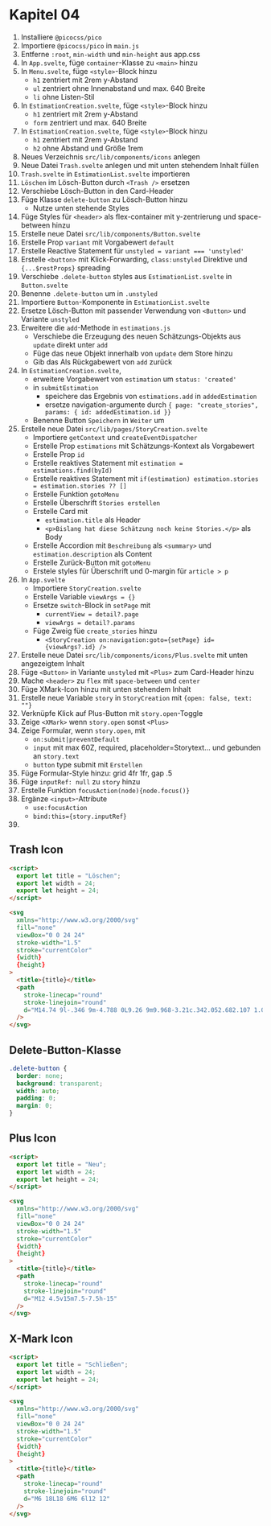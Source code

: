 # Kapitel 04

1. Installiere `@picocss/pico`
2. Importiere `@picocss/pico` in `main.js`
3. Entferne `:root`, `min-width` und `min-height` aus app.css
4. In `App.svelte`, füge `container`-Klasse zu `<main>` hinzu
5. In `Menu.svelte`, füge `<style>`-Block hinzu
   - `h1` zentriert mit 2rem y-Abstand
   - `ul` zentriert ohne Innenabstand und max. 640 Breite
   - `li` ohne Listen-Stil
6. In `EstimationCreation.svelte`, füge `<style>`-Block hinzu
   - `h1` zentriert mit 2rem y-Abstand
   - `form` zentriert und max. 640 Breite
7. In `EstimationCreation.svelte`, füge `<style>`-Block hinzu
   - `h1` zentriert mit 2rem y-Abstand
   - `h2` ohne Abstand und Größe 1rem
8. Neues Verzeichnis `src/lib/components/icons` anlegen
9. Neue Datei `Trash.svelte` anlegen und mit unten stehendem Inhalt füllen
10. `Trash.svelte` in `EstimationList.svelte` importieren
11. `Löschen` im Lösch-Button durch `<Trash />` ersetzen
12. Verschiebe Lösch-Button in den Card-Header
13. Füge Klasse `delete-button` zu Lösch-Button hinzu
    - Nutze unten stehende Styles
14. Füge Styles für `<header>` als flex-container mit y-zentrierung und space-between hinzu
15. Erstelle neue Datei `src/lib/components/Button.svelte`
16. Erstelle Prop `variant` mit Vorgabewert `default`
17. Erstelle Reactive Statement für `unstyled = variant === 'unstyled'`
18. Erstelle `<button>` mit Klick-Forwarding, `class:unstyled` Direktive und `{...$restProps}` spreading
19. Verschiebe `.delete-button` styles aus `EstimationList.svelte` in `Button.svelte`
20. Benenne `.delete-button` um in `.unstyled`
21. Importiere `Button`-Komponente in `EstimationList.svelte`
22. Ersetze Lösch-Button mit passender Verwendung von `<Button>` und Variante `unstyled`
23. Erweitere die `add`-Methode in `estimations.js`
    - Verschiebe die Erzeugung des neuen Schätzungs-Objekts aus `update` direkt unter `add`
    - Füge das neue Objekt innerhalb von `update` dem Store hinzu
    - Gib das Als Rückgabewert von `add` zurück
24. In `EstimationCreation.svelte`, 
    - erweitere Vorgabewert von `estimation` um `status: 'created'`
    - in `submitEstimation` 
      - speichere das Ergebnis von `estimations.add` in `addedEstimation`
      - ersetze navigation-argumente durch `{ page: "create_stories", params: { id: addedEstimation.id }}`
    - Benenne Button `Speichern` in `Weiter` um
25. Erstelle neue Datei `src/lib/pages/StoryCreation.svelte`
    - Importiere `getContext` und `createEventDispatcher`
    - Erstelle Prop `estimations` mit Schätzungs-Kontext als Vorgabewert 
    - Erstelle Prop `id`
    - Erstelle reaktives Statement mit `estimation = estimations.find(byId)`
    - Erstelle reaktives Statement mit `if(estimation) estimation.stories = estimation.stories ?? []`
    - Erstelle Funktion `gotoMenu`
    - Erstelle Überschrift `Stories erstellen`
    - Erstelle Card mit 
      - `estimation.title` als Header
      - `<p>Bislang hat diese Schätzung noch keine Stories.</p>` als Body
    - Erstelle Accordion mit `Beschreibung` als `<summary>` und `estimation.description` als Content
    - Erstelle Zurück-Button mit `gotoMenu`
    - Erstele styles für Überschrift und 0-margin für `article > p`
26. In `App.svelte`
    - Importiere `StoryCreation.svelte`
    - Erstelle Variable `viewArgs = {}`
    - Ersetze `switch`-Block in `setPage` mit
      - `currentView = detail?.page`
      - `viewArgs = detail?.params`
    - Füge Zweig füe `create_stories` hinzu
      - `<StoryCreation on:navigation:goto={setPage} id={viewArgs?.id} />`
27. Erstelle neue Datei `src/lib/components/icons/Plus.svelte` mit unten angezeigtem Inhalt
28. Füge `<Button>` in Variante `unstyled` mit `<Plus>` zum Card-Header hinzu
29. Mache `<header>` zu `flex` mit `space-between` und `center` 
30. Füge XMark-Icon hinzu mit unten stehendem Inhalt
31. Erstelle neue Variable `story` in `StoryCreation` mit `{open: false, text: ""}`
32. Verknüpfe Klick auf Plus-Button mit `story.open`-Toggle
33. Zeige `<XMark>` wenn `story.open` sonst `<Plus>`
34. Zeige Formular, wenn `story.open`, mit
    - `on:submit|preventDefault`
    - `input` mit max 60Z, required, placeholder=Storytext... und gebunden an `story.text`
    - `button` type submit mit `Erstellen`
35. Füge Formular-Style hinzu: grid 4fr 1fr, gap .5
36. Füge `inputRef: null` zu `story` hinzu
37. Erstelle Funktion `focusAction(node){node.focus()}`
38. Ergänze `<input>`-Attribute
    - `use:focusAction`
    - `bind:this={story.inputRef}`
39. 


## Trash Icon

```html
<script>
  export let title = "Löschen";
  export let width = 24;
  export let height = 24;
</script>

<svg
  xmlns="http://www.w3.org/2000/svg"
  fill="none"
  viewBox="0 0 24 24"
  stroke-width="1.5"
  stroke="currentColor"
  {width}
  {height}
>
  <title>{title}</title>
  <path
    stroke-linecap="round"
    stroke-linejoin="round"
    d="M14.74 9l-.346 9m-4.788 0L9.26 9m9.968-3.21c.342.052.682.107 1.022.166m-1.022-.165L18.16 19.673a2.25 2.25 0 01-2.244 2.077H8.084a2.25 2.25 0 01-2.244-2.077L4.772 5.79m14.456 0a48.108 48.108 0 00-3.478-.397m-12 .562c.34-.059.68-.114 1.022-.165m0 0a48.11 48.11 0 013.478-.397m7.5 0v-.916c0-1.18-.91-2.164-2.09-2.201a51.964 51.964 0 00-3.32 0c-1.18.037-2.09 1.022-2.09 2.201v.916m7.5 0a48.667 48.667 0 00-7.5 0"
  />
</svg>
```

## Delete-Button-Klasse

```css
.delete-button {
  border: none;
  background: transparent;
  width: auto;
  padding: 0;
  margin: 0;
}
```

## Plus Icon

```html
<script>
  export let title = "Neu";
  export let width = 24;
  export let height = 24;
</script>

<svg
  xmlns="http://www.w3.org/2000/svg"
  fill="none"
  viewBox="0 0 24 24"
  stroke-width="1.5"
  stroke="currentColor"
  {width}
  {height}
>
  <title>{title}</title>
  <path
    stroke-linecap="round"
    stroke-linejoin="round"
    d="M12 4.5v15m7.5-7.5h-15"
  />
</svg>
```

## X-Mark Icon

```html
<script>
  export let title = "Schließen";
  export let width = 24;
  export let height = 24;
</script>

<svg
  xmlns="http://www.w3.org/2000/svg"
  fill="none"
  viewBox="0 0 24 24"
  stroke-width="1.5"
  stroke="currentColor"
  {width}
  {height}
>
  <title>{title}</title>
  <path
    stroke-linecap="round"
    stroke-linejoin="round"
    d="M6 18L18 6M6 6l12 12"
  />
</svg>
```